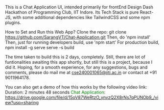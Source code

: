 This is a Chat Application UI, intended primarily for frontEnd Design Dash Hackathon of Programming Club, IIT Indore.
Its Tech Stack is pure React-JS, with some additional dependencies like TailwindCSS and some npm plugins.

How to Set and Run this Web App?
Clone the repo: git clone https://github.com/SarangVT/Chat-Application.git
Then, do 'npm install'
Then, just for running developers build, use 'npm start'
For production build, 
npm install -g serve
serve -s build

The time taken to build this is 2 days, completely.
Still, there are lot of funtionalities awaiting this app shortly, but still this is a project, because I did it.
Hoping, for a smooth experience, for any suggestions, bugs and comments, please do mail me at cse240001065@iiti.ac.in or contact at +91 9011964178.

You can also get a demo of how this works by the following video link:
Duration: 2 minutes 48 seconds
<a href="https://drive.google.com/file/d/15oV87WeRtzO_ynvzQ2X8rNs7qPUNOb9_/view?usp=sharing" style="color:green;text-decoration:none;" >Chat Application</a>: 
https://drive.google.com/file/d/15oV87WeRtzO_ynvzQ2X8rNs7qPUNOb9_/view?usp=sharing
